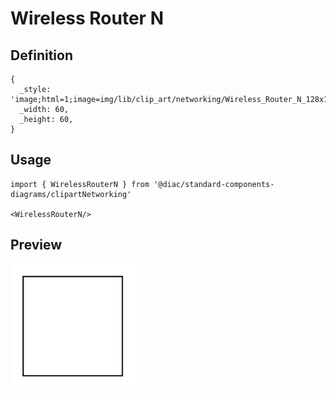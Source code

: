 # Wireless Router N

## Definition

```
{
  _style: 'image;html=1;image=img/lib/clip_art/networking/Wireless_Router_N_128x128.pngstrokeColor=none;',
  _width: 60,
  _height: 60,
}
```

## Usage

```
import { WirelessRouterN } from '@diac/standard-components-diagrams/clipartNetworking'

<WirelessRouterN/>
```

## Preview

<img src="./wireless-router-n.png" width="200"/>
